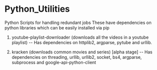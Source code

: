 # Python_Utilities
Python Scripts for handling redundant jobs
These have dependencies on python libraries which can be easily installed via pip

1. youtube-playlist-downloader (downloads all the videos in a youtube playlist)
  -- Has dependencies on httplib2, argparse, pytube and urllib.

2. kracken (downloads common movies and series) [alpha stage]
  -- Has dependencies on threading, urllib, urllib2, socket, bs4, argparse, subprocess and google-api-python-client
